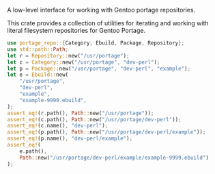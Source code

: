 A low-level interface for working with Gentoo portage repositories.

This crate provides a collection of utilities for iterating and
working with literal filesystem repositories for Gentoo Portage.

```rust
use portage_repo::{Category, Ebuild, Package, Repository};
use std::path::Path;
let r = Repository::new("/usr/portage");
let c = Category::new("/usr/portage", "dev-perl");
let p = Package::new("/usr/portage", "dev-perl", "example");
let e = Ebuild::new(
    "/usr/portage",
    "dev-perl",
    "example",
    "example-9999.ebuild",
);
assert_eq!(r.path(), Path::new("/usr/portage"));
assert_eq!(c.path(), Path::new("/usr/portage/dev-perl"));
assert_eq!(c.name(), "dev-perl");
assert_eq!(p.path(), Path::new("/usr/portage/dev-perl/example"));
assert_eq!(p.name(), "dev-perl/example");
assert_eq!(
    e.path(),
    Path::new("/usr/portage/dev-perl/example/example-9999.ebuild")
);
```
